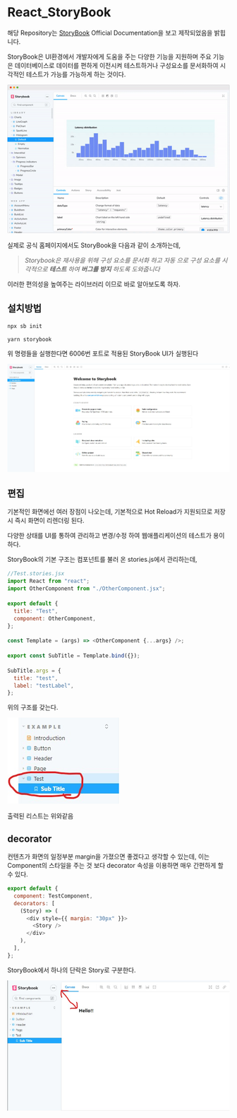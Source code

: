 # React_StoryBook

해당 Repository는 <a href="https://storybook.js.org/docs/react/get-started/introduction">StoryBook</a> Official Documentation을 보고 제작되었음을 밝힙니다.

StoryBook은 UI환경에서 개발자에게 도움을 주는 다양한 기능을 지원하며 주요 기능은 데이터베이스로 데이터를 편하게 이전시켜 테스트하거나 구성요소를 문서화하여 시각적인 테스트가 가능를 가능하게 하는 것이다.

<img src="gitImages\StoryBook_UI.gif">

실제로 공식 홈페이지에서도 StoryBook을 다음과 같이 소개하는데,

<blockquote cite="https://storybook.js.org/docs/react/get-started/introduction"><i>Storybook은 재사용을 위해 구성 요소를 문서화 하고 자동 으로 구성 요소를 시각적으로 <strong>테스트</strong> 하여 <strong>버그를 방지</strong> 하도록 도와줍니다</i></blockquote>

이러한 편의성을 높여주는 라이브러리 이므로 바로 알아보도록 하자.

## 설치방법

```npx
npx sb init
```

```yarn
yarn storybook
```

위 명령들을 실행한다면 6006번 포트로 적용된 StoryBook UI가 실행된다

<img src="gitImages\Start_StoryBook.jpg">

## 편집

기본적인 화면에선 여러 장점이 나오는데, 기본적으로 Hot Reload가 지원되므로 저장 시 즉시 화면이 리렌더링 된다.

다양한 상태를 UI를 통하여 관리하고 변경/수정 하여 웹애플리케이션의 테스트가 용이하다.

StoryBook의 기본 구조는 컴포넌트를 불러 온 stories.js에서 관리하는데,

```javascript
//Test.stories.jsx
import React from "react";
import OtherComponent from "./OtherComponent.jsx";

export default {
  title: "Test",
  component: OtherComponent,
};

const Template = (args) => <OtherComponent {...args} />;

export const SubTitle = Template.bind({});

SubTitle.args = {
  title: "test",
  label: "testLabel",
};
```

위의 구조를 갖는다.

<img src="gitImages\Create_Test.jpg">

출력된 리스트는 위와같음

## decorator

컨텐츠가 화면의 일정부분 margin을 가졌으면 좋겠다고 생각할 수 있는데, 이는 Component의 스타일을 주는 것 보다 decorator 속성을 이용하면 매우 간편하게 할 수 있다.

```javascript
export default {
  component: TestComponent,
  decorators: [
    (Story) => (
      <div style={{ margin: "30px" }}>
        <Story />
      </div>
    ),
  ],
};
```

StoryBook에서 하나의 단락은 Story로 구분한다.

<img src="gitImages\decorators.jpg">
